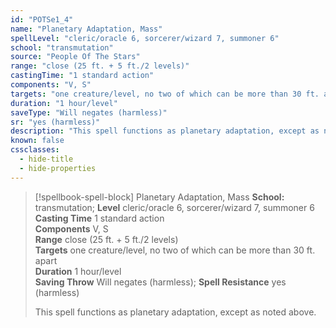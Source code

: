 ```yaml
---
id: "POTSe1_4"
name: "Planetary Adaptation, Mass"
spellLevel: "cleric/oracle 6, sorcerer/wizard 7, summoner 6"
school: "transmutation"
source: "People Of The Stars"
range: "close (25 ft. + 5 ft./2 levels)"
castingTime: "1 standard action"
components: "V, S"
targets: "one creature/level, no two of which can be more than 30 ft. apart"
duration: "1 hour/level"
saveType: "Will negates (harmless)"
sr: "yes (harmless)"
description: "This spell functions as planetary adaptation, except as noted above."
known: false
cssclasses:
  - hide-title
  - hide-properties
---
```


> [!spellbook-spell-block] Planetary Adaptation, Mass
> **School:** transmutation; **Level** cleric/oracle 6, sorcerer/wizard 7, summoner 6
> **Casting Time** 1 standard action  
> **Components** V, S  
> **Range** close (25 ft. + 5 ft./2 levels)  
> **Targets** one creature/level, no two of which can be more than 30 ft. apart  
> **Duration** 1 hour/level  
> **Saving Throw** Will negates (harmless); **Spell Resistance** yes (harmless)
> 
> This spell functions as planetary adaptation, except as noted above.